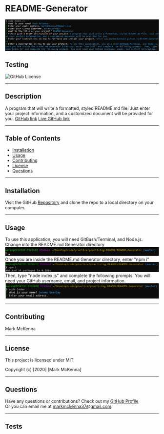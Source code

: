 
# README-Generator
![](Assets/Images/screenshot.png)
## Testing
  
![GitHub License](https://img.shields.io/badge/license-MIT-blue.svg)
  
---
  
## Description 
A program that will write a formatted, styled README.md file. Just enter your project information, and a customized document will be provided for you.
[GitHub link](https://github.com/markmckenna37/README-Generator)
[Live GitHub link](https://markmckenna37.github.io/README-Generator/)
                      
--- 
                      
## Table of Contents
                      
                      
* [Installation](#installation)
* [Usage](#usage)
* [Contributing](#contributing)
* [License](#license)
* [Questions](#questions)
                      
---
                      
## Installation
                      
Visit the GitHub [Repository](www.markmckenna37.github.io/README-Generator/) and clone the repo to a local directory on your computer.
                      
                      
---
                      
## Usage 
                      
To use this application, you will need GitBash/Terminal, and Node.js. Change into the README.md Generator directory
![](Assets/Images/screenshot1.png)
Once you are inside the README.md Generator directory, enter "npm i"
![](Assets/Images/screenshot2.png)
Then, type "node index.js" and complete the following prompts. You will need your GitHub username, email, and project information.
![](Assets/Images/screenshot3.png)
                      
---
                      
## Contributing
                      
Mark McKenna
                      
---
                      
## License
                      
This project is licensed under MIT.
  
Copyright (c) [2020] [Mark McKenna]
  
                      
---
                                                         
## Questions
Have any questions or contributions? Check out my [GitHub Profile](https://github.com/markmckenna37)                 
Or you can email me at <markmckenna37@gmail.com>.
                      
---
                      
## Tests
                      

